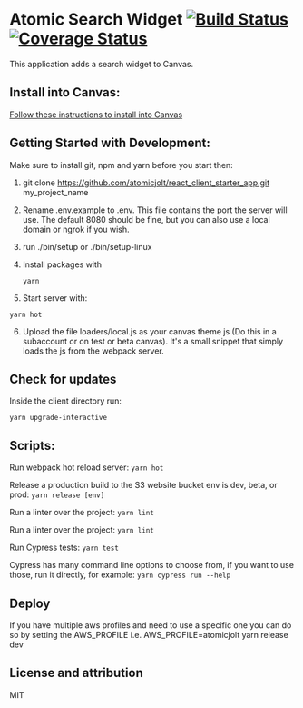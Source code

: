 # Atomic Search Widget [![Build Status](https://travis-ci.org/atomicjolt/react_client_starter_app.svg?branch=master)](https://travis-ci.org/atomicjolt/react_client_starter_app) [![Coverage Status](https://coveralls.io/repos/github/atomicjolt/react_client_starter_app/badge.svg?branch=coveralls)](https://coveralls.io/github/atomicjolt/react_client_starter_app?branch=coveralls)
This application adds a search widget to Canvas.


## Install into Canvas:
[Follow these instructions to install into Canvas](Installation_Instructions.md)


## Getting Started with Development:

Make sure to install git, npm and yarn before you start then:

1. git clone https://github.com/atomicjolt/react_client_starter_app.git my_project_name
2. Rename .env.example to .env. This file contains the port the server will use.
   The default 8080 should be fine, but you can also use a local domain or ngrok if you wish.
3. run ./bin/setup or ./bin/setup-linux
4. Install packages with

    `yarn`

5. Start server with:

  `yarn hot`

6. Upload the file loaders/local.js as your canvas theme js (Do this in a
   subaccount or on test or beta canvas). It's a small
   snippet that simply loads the js from the webpack server.

## Check for updates
Inside the client directory run:

  `yarn upgrade-interactive`


## Scripts:
Run webpack hot reload server:
  `yarn hot`

Release a production build to the S3 website bucket
env is dev, beta, or prod:
  `yarn release [env]`

Run a linter over the project:
  `yarn lint`

Run a linter over the project:
  `yarn lint`

Run Cypress tests:
  `yarn test`

Cypress has many command line options to choose from, if you want to use those,
run it directly, for example: `yarn cypress run --help`

## Deploy
If you have multiple aws profiles and need to use a specific one you can do so by setting the AWS_PROFILE
i.e.
AWS_PROFILE=atomicjolt yarn release dev


## License and attribution
MIT
